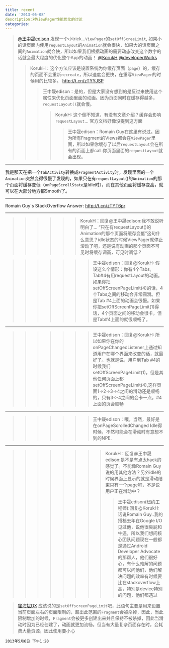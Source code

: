 ```yaml
---
title: recent
date: '2013-05-08'
description:对ViewPager性能优化的讨论
categories:
---
```


> [@王中晟edison][] 
> 发现一个小trick...`ViewPager`的`setOffScreeLimit`, 如果小的话页面内使用`requestLayout`的`Animation`就会很快，如果大的话页面之间的`Animation`就会快，所以如果我们根据动画的需要动态改变这个数字的话就会最大程度的优化整个App的动画！ [@KorukH][] [@developerWorks][]
>> KorukH：这个方法应该是设置系统为你缓存页面（`page`）的，缓存的页面不会重新`recreate`，所以速度会更快，在重写`ViewPager`的时候用的比较多。 <http://t.cn/zTYYJSP>
> > >王中晟edison：是的，但是大家没有想到的是反过来使用这个属性来优化页面里面的动画。因为页面同时在缓存得越多，`requestLayout()`就会慢。
>>>>KorukH: 这个倒不知道，有没有文章介绍？缓存会影响`requestLayout`… 官方文档好像没提到这方面
>>>>>王中晟edison：Romain Guy在这里有说过。因为所有Fragment的Views都会在`ViewPager`里面，所以如果你缓存了以后`requestLayout`会在所有的页面上都call.你页面里面的`requestLayout`就会出现。 
___  
我是那天在把一个`TabActivity`转换成`FragmentActivity`时，发现里面的一个`Animation`突然变得很慢了发现的，如果只在有`requestLayout`()的`Animation`的那个页面将缓存变低（`onPageScrollState`是Idle时），而在其他页面将缓存变高，就可以在大部分地方都Smooth了。  
___ 
Romain Guy's StackOverflow Answer: <http://t.cn/zTYT6pr>
___

>>>>>> KorukH：回复@王中晟edison:我不敢说听明白了… “只在有requestLayout()的Animation的那个页面将缓存变低”这句什么意思？idle状态的时候ViewPager就停止滚动了吧，还是说有动画的那个页面不可见时将缓存调高，可见时调低？

>>>>>>> 王中晟edison：回复@KorukH: 假设这么个情形：你有4个Tabs, Tab#4有用requestLayout的动画。如果你把setOffScreenPageLimit(4)的话，4个Tabs之间的移动会非常圆滑。但是Tab #4上面的动画会很慢。如果你把setOffScreenPageLimit(1)得话，4个页面之间的移动会很卡，但是Tab#4上面的就很顺畅了。
___
>>>>>>> 王中晟edison：回复@KorukH: 所以如果你在你的onPageChangedListener上通过知道用户在哪个界面来改变的话，就最好了。也就是说，用户到Tab #4的时候我们setOffScreenPageLimit(1)，但是其他任何页面上都setOffScreenPageLimit(4),这样页面1->2->3->4之间的滑动还是顺畅的，只有3<-4之间的会卡一点，#4上面的页会顺畅
___
>>>>>>> 王中晟edison：哦，当然，最好是在onPageScrolledChanged Idle得时候，不然可能会在滑动时有意想不到的NPE.
___
>>>>>>>> KorukH：回复@王中晟edison:是不是有点太hack的感觉了。不能像Romain Guy说的用其他方法？另外idle的时候界面上显示的就是滑动结束只有一个page吧，不是说用户正在滑动中？
>>>>>>>>> 王中晟edison(纽约工程师):回复@KorukH: 话说Romain Guy..我的搭档去年在Google I/O见过他，说他很臭屁和牛逼，所以我们想问核心团队问题现在一般都是通过Android Developer Advocate的那帮人，他们很好心，有什么难解的问题都可以问他们，他们解决问题的效率有时候要比在stackoverflow上高，特别是device特别的问题，他们都遇过


> [崔海斌DX][]
应该说的是`setOffscreenPageLimit`吧，此语句主要是用来设置当前页面左右的页面限制的，超出此范围的`Fragment`会被杀掉，因此，当此限制增加的时候，`Fragment`会被更多创建出来并且保持不被杀掉，因此当滑动时因为已经创建了，动画就更加流畅。但当有大量复杂页面存在时，会耗费大量资源，因此使用要小心


	2013年5月6日 下午1:20



[@王中晟edison]:http://weibo.com/wzsddtc "@王中晟edison"
[@KorukH]:http://weibo.com/n/KorukH "@KorukH"
[@developerWorks]:http://weibo.com/n/developerWorks "@developerWorks"
[崔海斌DX]:http://weibo.com/billytsuiƒƒ